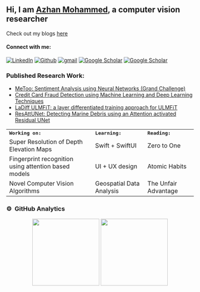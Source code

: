 ## Hi, I am <a href="http://azhanmohammed.xyz/">Azhan Mohammed</a>, a computer vision researcher

Check out my blogs <a href="http://blog.azhanmohammed.xyz/">here</a></p>

<p align="right">
  <h4>Connect with me:</h4>
  <a href="https://www.linkedin.com/in/azhanmohammed/"><img alt="LinkedIn" src="https://img.shields.io/badge/LinkedIn-0077B5?style=for-the-badge&logo=linkedin&logoColor=white"></a>
  <a href="https://github.com/sheikhazhanmohammed"><img alt="Github" src="https://img.shields.io/badge/GitHub-100000?style=for-the-badge&logo=github&logoColor=white"></a>
  <a href="mailto:azhanmohammed1999@gmail.com"><img alt="gmail" src="https://img.shields.io/badge/Gmail-D14836?style=for-the-badge&logo=gmail&logoColor=white"></a>
  <a href="https://scholar.google.com/citations?user=czAXaMIAAAAJ&hl=en"><img alt="Google Scholar" src="https://img.shields.io/badge/Google%20Scholar-4285F4.svg?style=for-the-badge&logo=Google-Scholar&logoColor=white"></a>
  <a href="https://www.researchgate.net/profile/Mohammed-Azhan"><img alt="Google Scholar" src="https://img.shields.io/badge/ResearchGate-00CCBB.svg?style=for-the-badge&logo=ResearchGate&logoColor=white"></a>
  
</p>

### Published Research Work:

- [MeToo: Sentiment Analysis using Neural Networks (Grand Challenge)](https://ieeexplore.ieee.org/abstract/document/9232540)
- [Credit Card Fraud Detection using Machine Learning and Deep Learning Techniques](https://ieeexplore.ieee.org/abstract/document/9316002)
- [LaDiff ULMFiT: a layer differentiated training approach for ULMFiT](https://link.springer.com/chapter/10.1007/978-3-030-73696-5_6)
- [ResAttUNet: Detecting Marine Debris using an Attention activated Residual UNet](https://arxiv.org/abs/2210.08506)

<table>
<tr>
<td colspan="2">
<strong><samp>Working on:</samp></strong>
</td>
<td colspan="2">
<strong><samp>Learning:</samp></strong>
</td>
<td colspan="2">
<strong><samp>Reading:</samp></strong>
</td>
</tr>

<tr>
<td colspan="2">
Super Resolution of Depth Elevation Maps
</td>
<td colspan="2">
Swift + SwiftUI
</td>
<td colspan="2">
Zero to One
</td>
</tr>



<tr>
<td colspan="2">
Fingerprint recognition using attention based models
</td>
<td colspan="2">
UI + UX design
</td>
<td colspan="2">
Atomic Habits
</td>
</tr>

<tr>
<td colspan="2">
Novel Computer Vision Algorithms
</td>
<td colspan="2">
Geospatial Data Analysis
</td>
<td colspan="2">
The Unfair Advantage
</td>
</tr>

</table>



### ⚙️ &nbsp;GitHub Analytics
<p align="center">
  <img height="180em" src="https://github-readme-stats-eight-theta.vercel.app/api?username=sheikhazhanmohammed&show_icons=true&theme=algolia&include_all_commits=true&count_private=true"/>
  <img height="180em" src="https://github-readme-stats-eight-theta.vercel.app/api/top-langs/?username=sheikhazhanmohammed&layout=compact&langs_count=8&theme=algolia"/>
</p>

